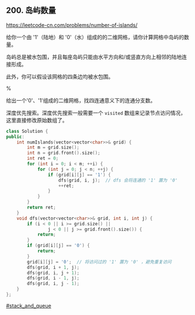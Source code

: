 ## 200. 岛屿数量

https://leetcode-cn.com/problems/number-of-islands/

给你一个由 '1'（陆地）和 '0'（水）组成的的二维网格，请你计算网格中岛屿的数量。

岛屿总是被水包围，并且每座岛屿只能由水平方向和/或竖直方向上相邻的陆地连接形成。

此外，你可以假设该网格的四条边均被水包围。

%

给出一个'0'、'1'组成的二维网格，找四连通意义下的连通分支数。

深度优先搜索。深度优先搜索一般需要一个 `visited` 数组来记录节点访问情况，这里直接修改原始数组了。

```cpp
class Solution {
public:
    int numIslands(vector<vector<char>>& grid) {
        int m = grid.size();
        int n = grid.front().size();
        int ret = 0;
        for (int i = 0; i < m; ++i) {
            for (int j = 0; j < n; ++j) {
                if (grid[i][j] == '1') {
                    dfs(grid, i, j);  // dfs 会将连通的 '1' 置为 '0' 
                    ++ret;
                }
            }
        }
        return ret;
    }
    void dfs(vector<vector<char>>& grid, int i, int j) {
        if (i < 0 || i >= grid.size() ||
                j < 0 || j >= grid.front().size()) {
            return;
        }
        if (grid[i][j] == '0') {
            return;
        }
        grid[i][j] = '0';  // 将访问过的 '1' 置为 '0' ，避免重复访问
        dfs(grid, i + 1, j);
        dfs(grid, i, j + 1);
        dfs(grid, i - 1, j);
        dfs(grid, i, j - 1);
    }
};
```

[#stack_and_queue]()
